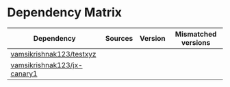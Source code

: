 # Dependency Matrix

Dependency | Sources | Version | Mismatched versions
---------- | ------- | ------- | -------------------
[vamsikrishnak123/testxyz](https://github.com/vamsikrishnak123/testxyz.git) |  | []() | 
[vamsikrishnak123/jx-canary1](https://github.com/vamsikrishnak123/jx-canary1.git) |  | []() | 

